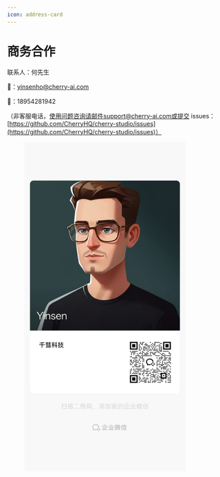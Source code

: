 ```yaml
---
icon: address-card
---
```


# 商务合作

联系人：何先生&#x20;

📮：yinsenho@cherry-ai.com

📱：18954281942

（非客服电话，使用问题咨询请邮件support@cherry-ai.com或提交 issues：[https://github.com/CherryHQ/cherry-studio/issues](https://github.com/CherryHQ/cherry-studio/issues)）

<div align="left"><figure><img src="../.gitbook/assets/image (35).png" alt="" width="375"><figcaption></figcaption></figure></div>

